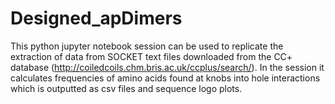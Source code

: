 # Designed_apDimers

This python jupyter notebook session can be used to replicate the extraction of data from SOCKET text files downloaded from the CC+ database (http://coiledcoils.chm.bris.ac.uk/ccplus/search/). In the session it calculates frequencies of amino acids found at knobs into hole interactions which is outputted as csv files and sequence logo plots.
